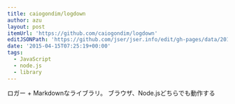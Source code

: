 ```yaml
---
title: caiogondim/logdown
author: azu
layout: post
itemUrl: 'https://github.com/caiogondim/logdown'
editJSONPath: 'https://github.com/jser/jser.info/edit/gh-pages/data/2015/04/index.json'
date: '2015-04-15T07:25:19+00:00'
tags:
  - JavaScript
  - node.js
  - library
---
```

ロガー + Markdownなライブラリ。
ブラウザ、Node.jsどちらでも動作する
